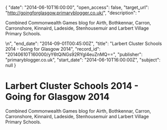 {
  "date": "2014-06-10T16:00:00", 
  "open_access": false, 
  "target_url": "http://goingforglasgow.primaryblogger.co.uk/", 
  "description": "<p>Combined Commonwealth Games blog for Airth, Bothkennar, Carron, Carronshore, Kinnaird, Ladeside, Stenhousemuir and Larbert Village Primary Schools.</p>\n", 
  "end_date": "2014-09-01T00:45:00Z", 
  "title": "Larbert Cluster Schools 2014 - Going for Glasgow 2014", 
  "record_id": "20140610T160000/yY6tQiNGs92RYgl4euZnMQ==", 
  "publisher": "primaryblogger.co.uk", 
  "start_date": "2014-06-10T16:00:00Z", 
  "subject": null
}

# Larbert Cluster Schools 2014 - Going for Glasgow 2014

<p>Combined Commonwealth Games blog for Airth, Bothkennar, Carron, Carronshore, Kinnaird, Ladeside, Stenhousemuir and Larbert Village Primary Schools.</p>
